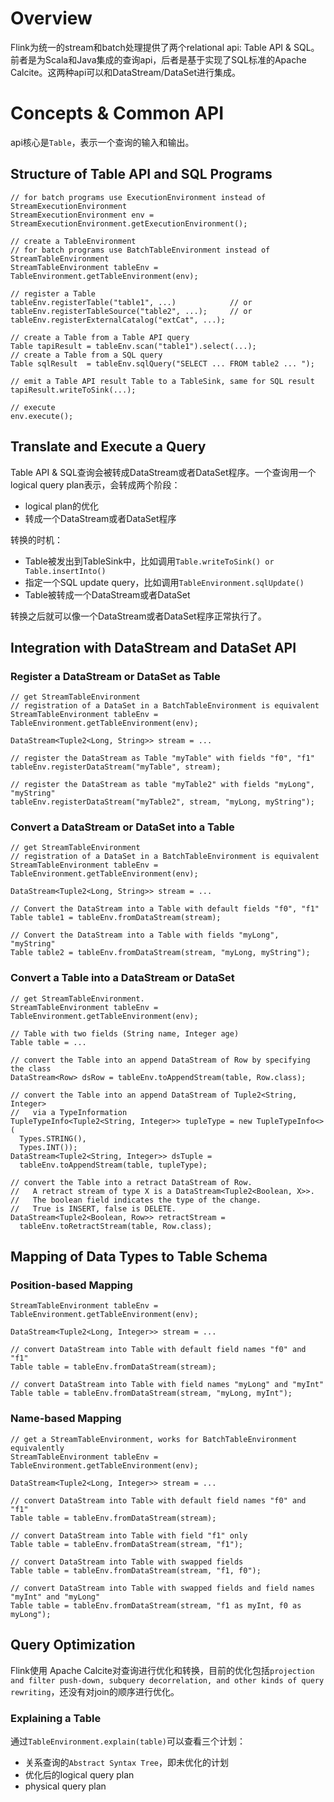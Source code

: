 # Overview
Flink为统一的stream和batch处理提供了两个relational api: Table API & SQL。前者是为Scala和Java集成的查询api，后者是基于实现了SQL标准的Apache Calcite。这两种api可以和DataStream/DataSet进行集成。

# Concepts & Common API
api核心是`Table`，表示一个查询的输入和输出。

## Structure of Table API and SQL Programs
```
// for batch programs use ExecutionEnvironment instead of StreamExecutionEnvironment
StreamExecutionEnvironment env = StreamExecutionEnvironment.getExecutionEnvironment();

// create a TableEnvironment
// for batch programs use BatchTableEnvironment instead of StreamTableEnvironment
StreamTableEnvironment tableEnv = TableEnvironment.getTableEnvironment(env);

// register a Table
tableEnv.registerTable("table1", ...)            // or
tableEnv.registerTableSource("table2", ...);     // or
tableEnv.registerExternalCatalog("extCat", ...);

// create a Table from a Table API query
Table tapiResult = tableEnv.scan("table1").select(...);
// create a Table from a SQL query
Table sqlResult  = tableEnv.sqlQuery("SELECT ... FROM table2 ... ");

// emit a Table API result Table to a TableSink, same for SQL result
tapiResult.writeToSink(...);

// execute
env.execute();
```

## Translate and Execute a Query
Table API & SQL查询会被转成DataStream或者DataSet程序。一个查询用一个logical query plan表示，会转成两个阶段：
- logical plan的优化
- 转成一个DataStream或者DataSet程序

转换的时机：
- Table被发出到TableSink中，比如调用`Table.writeToSink() or Table.insertInto()`
- 指定一个SQL update query，比如调用`TableEnvironment.sqlUpdate() `
- Table被转成一个DataStream或者DataSet

转换之后就可以像一个DataStream或者DataSet程序正常执行了。

## Integration with DataStream and DataSet API

### Register a DataStream or DataSet as Table
```
// get StreamTableEnvironment
// registration of a DataSet in a BatchTableEnvironment is equivalent
StreamTableEnvironment tableEnv = TableEnvironment.getTableEnvironment(env);

DataStream<Tuple2<Long, String>> stream = ...

// register the DataStream as Table "myTable" with fields "f0", "f1"
tableEnv.registerDataStream("myTable", stream);

// register the DataStream as table "myTable2" with fields "myLong", "myString"
tableEnv.registerDataStream("myTable2", stream, "myLong, myString");
```

### Convert a DataStream or DataSet into a Table
```
// get StreamTableEnvironment
// registration of a DataSet in a BatchTableEnvironment is equivalent
StreamTableEnvironment tableEnv = TableEnvironment.getTableEnvironment(env);

DataStream<Tuple2<Long, String>> stream = ...

// Convert the DataStream into a Table with default fields "f0", "f1"
Table table1 = tableEnv.fromDataStream(stream);

// Convert the DataStream into a Table with fields "myLong", "myString"
Table table2 = tableEnv.fromDataStream(stream, "myLong, myString");
```

### Convert a Table into a DataStream or DataSet
```
// get StreamTableEnvironment. 
StreamTableEnvironment tableEnv = TableEnvironment.getTableEnvironment(env);

// Table with two fields (String name, Integer age)
Table table = ...

// convert the Table into an append DataStream of Row by specifying the class
DataStream<Row> dsRow = tableEnv.toAppendStream(table, Row.class);

// convert the Table into an append DataStream of Tuple2<String, Integer> 
//   via a TypeInformation
TupleTypeInfo<Tuple2<String, Integer>> tupleType = new TupleTypeInfo<>(
  Types.STRING(),
  Types.INT());
DataStream<Tuple2<String, Integer>> dsTuple = 
  tableEnv.toAppendStream(table, tupleType);

// convert the Table into a retract DataStream of Row.
//   A retract stream of type X is a DataStream<Tuple2<Boolean, X>>. 
//   The boolean field indicates the type of the change. 
//   True is INSERT, false is DELETE.
DataStream<Tuple2<Boolean, Row>> retractStream = 
  tableEnv.toRetractStream(table, Row.class);
```
## Mapping of Data Types to Table Schema
### Position-based Mapping
```
StreamTableEnvironment tableEnv = TableEnvironment.getTableEnvironment(env);

DataStream<Tuple2<Long, Integer>> stream = ...

// convert DataStream into Table with default field names "f0" and "f1"
Table table = tableEnv.fromDataStream(stream);

// convert DataStream into Table with field names "myLong" and "myInt"
Table table = tableEnv.fromDataStream(stream, "myLong, myInt");
```

### Name-based Mapping
```
// get a StreamTableEnvironment, works for BatchTableEnvironment equivalently
StreamTableEnvironment tableEnv = TableEnvironment.getTableEnvironment(env);

DataStream<Tuple2<Long, Integer>> stream = ...

// convert DataStream into Table with default field names "f0" and "f1"
Table table = tableEnv.fromDataStream(stream);

// convert DataStream into Table with field "f1" only
Table table = tableEnv.fromDataStream(stream, "f1");

// convert DataStream into Table with swapped fields
Table table = tableEnv.fromDataStream(stream, "f1, f0");

// convert DataStream into Table with swapped fields and field names "myInt" and "myLong"
Table table = tableEnv.fromDataStream(stream, "f1 as myInt, f0 as myLong");
```

## Query Optimization
Flink使用 Apache Calcite对查询进行优化和转换，目前的优化包括`projection and filter push-down, subquery decorrelation, and other kinds of query rewriting`，还没有对join的顺序进行优化。
### Explaining a Table
通过`TableEnvironment.explain(table)`可以查看三个计划：
- 关系查询的`Abstract Syntax Tree`，即未优化的计划
- 优化后的logical query plan
- physical query plan